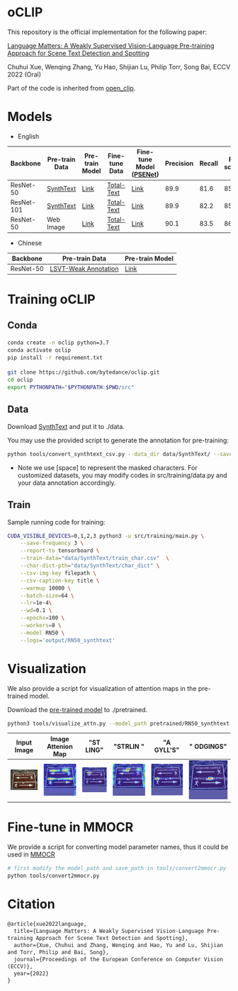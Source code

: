 # oCLIP

This repository is the official implementation for the following paper:

[Language Matters: A Weakly Supervised Vision-Language Pre-training Approach for Scene Text Detection and Spotting](https://arxiv.org/abs/2203.03911)

Chuhui Xue, Wenqing Zhang, Yu Hao, Shijian Lu, Philip Torr, Song Bai, ECCV 2022 (Oral)

Part of the code is inherited from [open_clip](https://github.com/mlfoundations/open_clip).

# Models

* English

| Backbone | Pre-train Data | Pre-train Model | Fine-tune Data | Fine-tune Model ([PSENet](https://github.com/whai362/PSENet)) | Precision | Recall | F-score |
|----------|----------------|-----------------|----------------|----------------|-----------|-----------|-----------|
| ResNet-50 | [SynthText](https://www.robots.ox.ac.uk/~vgg/data/scenetext/) | [Link](https://1drv.ms/u/s!Al-Eh1QsezDHhONgVq_Q-h28M5NSTg?e=Elvcsj) | [Total-Text](https://github.com/cs-chan/Total-Text-Dataset) | [Link](https://1drv.ms/u/s!Al-Eh1QsezDHhONkmHtayDoqTHLgkg?e=zu64Iv) | 89.9 | 81.6 | 85.5 |
| ResNet-101 | [SynthText](https://www.robots.ox.ac.uk/~vgg/data/scenetext/) | [Link](https://1drv.ms/u/s!Al-Eh1QsezDHhONibwNePlvoa49oUg?e=2jjbEa) | [Total-Text](https://github.com/cs-chan/Total-Text-Dataset) | [Link](https://1drv.ms/u/s!Al-Eh1QsezDHhONm7Jdoi58GXb67gg?e=X0K39L) | 89.9 | 82.2 | 85.9 |
| ResNet-50 | Web Image | [Link](https://1drv.ms/u/s!Al-Eh1QsezDHhONhJgZBfPf0ymJ3YA?e=6SZR4w) | [Total-Text](https://github.com/cs-chan/Total-Text-Dataset) | [Link](https://1drv.ms/u/s!Al-Eh1QsezDHhONlCkGsx0zLJkSrbw?e=ng4hSt) | 90.1 | 83.5 | 86.7 |

* Chinese

| Backbone | Pre-train Data | Pre-train Model |
|----------|----------------|----------------|
| ResNet-50 | [LSVT-Weak Annotation](https://rrc.cvc.uab.es/?ch=16&com=introduction) | [Link](https://1drv.ms/u/s!Al-Eh1QsezDHhONjIta2HhLeSNPhgw?e=ziQaBe) |

# Training oCLIP

## Conda
```Bash
conda create -n oclip python=3.7
conda activate oclip
pip install -r requirement.txt

git clone https://github.com/bytedance/oclip.git
cd oclip
export PYTHONPATH="$PYTHONPATH:$PWD/src"
```

## Data
Download [SynthText](https://www.robots.ox.ac.uk/~vgg/data/scenetext/) and put it to ./data.

You may use the provided script to generate the annotation for pre-training:
```Bash
python tools/convert_synthtext_csv.py --data_dir data/SynthText/ --save_dir data/SynthText/
```
* Note we use [space] to represent the masked characters. For customized datasets, you may modify codes in src/training/data.py and your data annotation accordingly.

## Train
Sample running code for training:
```Bash
CUDA_VISIBLE_DEVICES=0,1,2,3 python3 -u src/training/main.py \
    --save-frequency 3 \
    --report-to tensorboard \
    --train-data="data/SynthText/train_char.csv"  \
    --char-dict-pth="data/SynthText/char_dict" \
    --csv-img-key filepath \
    --csv-caption-key title \
    --warmup 10000 \
    --batch-size=64 \
    --lr=1e-4\
    --wd=0.1 \
    --epochs=100 \
    --workers=8 \
    --model RN50 \
    --logs='output/RN50_synthtext' 
```
# Visualization
We also provide a script for visualization of attention maps in the pre-trained model.

Download the [pre-trained model](https://entuedu-my.sharepoint.com/:u:/r/personal/xuec0003_e_ntu_edu_sg/Documents/opensource/oCLIP/Pre-trained%20Models/RN50_synthtext.pt?csf=1&web=1&e=uVnGWs) to ./pretrained.

```Bash
python3 tools/visualize_attn.py --model_path pretrained/RN50_synthtext.pt --char_dict_path data/SynthText/char_dict --model_config_file src/training/model_configs/RN50.json --im_fn demo/sample.jpg --text_list "ST LING" "STRLIN " "A GYLL'S" " ODGINGS" --demo_path demo/
```

| Input Image | Image Attenion Map | "ST LING" | "STRLIN " | "A GYLL'S" | " ODGINGS" |
|-------------|--------------------|-----------|-----------|------------|------------|
|![Input Image](demo/sample.jpg)|![Image Attenion Map](demo/im_attn_demo.jpg)|![Char Attention Map 0](demo/char_attn_demo_0.jpg)|![Char Attention Map 1](demo/char_attn_demo_1.jpg)|![Char Attention Map 2](demo/char_attn_demo_2.jpg)|![Char Attention Map 3](demo/char_attn_demo_3.jpg)|


# Fine-tune in MMOCR
We provide a script for converting model parameter names, thus it could be used in [MMOCR](https://github.com/open-mmlab/mmocr)
```Bash
# first modify the model_path and save_path in tools/convert2mmocr.py
python tools/convert2mmocr.py
```

# Citation
```Text
@article{xue2022language,
  title={Language Matters: A Weakly Supervised Vision-Language Pre-training Approach for Scene Text Detection and Spotting},
  author={Xue, Chuhui and Zhang, Wenqing and Hao, Yu and Lu, Shijian and Torr, Philip and Bai, Song},
  journal={Proceedings of the European Conference on Computer Vision (ECCV)},
  year={2022}
}
```
